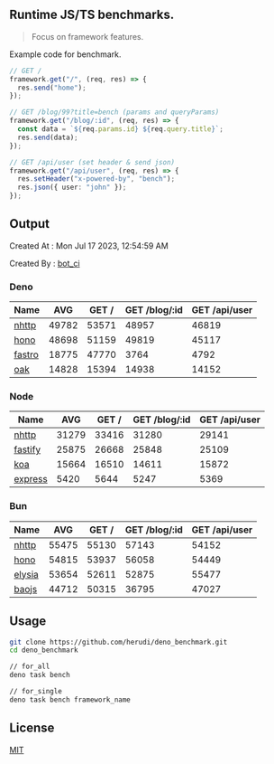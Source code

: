 ## Runtime JS/TS benchmarks.

> Focus on framework features.

Example code for benchmark.
```ts
// GET /
framework.get("/", (req, res) => {
  res.send("home");
});

// GET /blog/99?title=bench (params and queryParams)
framework.get("/blog/:id", (req, res) => {
  const data = `${req.params.id} ${req.query.title}`;
  res.send(data);
});

// GET /api/user (set header & send json)
framework.get("/api/user", (req, res) => {
  res.setHeader("x-powered-by", "bench");
  res.json({ user: "john" });
});
```

## Output
Created At : Mon Jul 17 2023, 12:54:59 AM

Created By : [bot_ci](https://github.com/herudi/deno_benchmarks/commits?author=github-actions%5Bbot%5D)


### Deno
|Name|AVG|GET /|GET /blog/:id|GET /api/user|
|----|----|----|----|----|
|[nhttp](https://github.com/nhttp/nhttp)|49782|53571|48957|46819|
|[hono](https://github.com/honojs/hono)|48698|51159|49819|45117|
|[fastro](https://github.com/fastrodev/fastro)|18775|47770|3764|4792|
|[oak](https://github.com/oakserver/oak)|14828|15394|14938|14152|
  


### Node
|Name|AVG|GET /|GET /blog/:id|GET /api/user|
|----|----|----|----|----|
|[nhttp](https://github.com/nhttp/nhttp)|31279|33416|31280|29141|
|[fastify](https://github.com/fastify/fastify)|25875|26668|25848|25109|
|[koa](https://github.com/koajs/koa)|15664|16510|14611|15872|
|[express](https://github.com/expressjs/express)|5420|5644|5247|5369|
  


### Bun
|Name|AVG|GET /|GET /blog/:id|GET /api/user|
|----|----|----|----|----|
|[nhttp](https://github.com/nhttp/nhttp)|55475|55130|57143|54152|
|[hono](https://github.com/honojs/hono)|54815|53937|56058|54449|
|[elysia](https://github.com/elysiajs/elysia)|53654|52611|52875|55477|
|[baojs](https://github.com/mattreid1/baojs)|44712|50315|36795|47027|
  



## Usage

```bash
git clone https://github.com/herudi/deno_benchmark.git
cd deno_benchmark

// for_all
deno task bench

// for_single
deno task bench framework_name
```

## License

[MIT](LICENSE)


